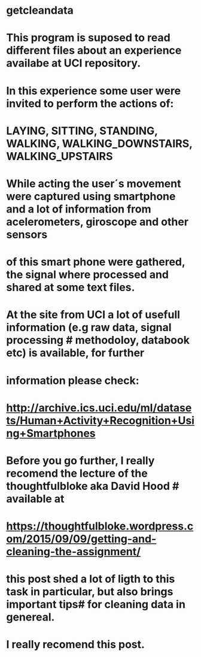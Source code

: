# getcleandata
# This program is suposed to read different files about an experience availabe at UCI repository.
# In this experience some user were invited to perform the actions of:
# 
# LAYING, SITTING, STANDING, WALKING, WALKING_DOWNSTAIRS, WALKING_UPSTAIRS
# 
# While acting the user´s movement were captured using smartphone and a lot of information from acelerometers, giroscope and other sensors
# of this smart phone were gathered, the signal where processed and shared at some text files.
# At the site from UCI a lot of usefull information (e.g raw data, signal processing # methodoloy, databook etc) is available, for further
# information please check: 
#
# http://archive.ics.uci.edu/ml/datasets/Human+Activity+Recognition+Using+Smartphones
#
# Before you go further, I really recomend the lecture of the thoughtfulbloke aka David Hood # available at 
# https://thoughtfulbloke.wordpress.com/2015/09/09/getting-and-cleaning-the-assignment/
# this post shed a lot of ligth to this task in particular, but also brings important tips# for cleaning data in genereal. 
# I really recomend this post.
